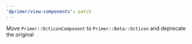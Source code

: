 ```yaml
---
'@primer/view-components': patch
---
```


Move `Primer::OcticonComponent` to `Primer::Beta::Octicon` and deprecate the original
